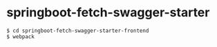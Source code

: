 # springboot-fetch-swagger-starter

```
$ cd springboot-fetch-swagger-starter-frontend
$ webpack
```
